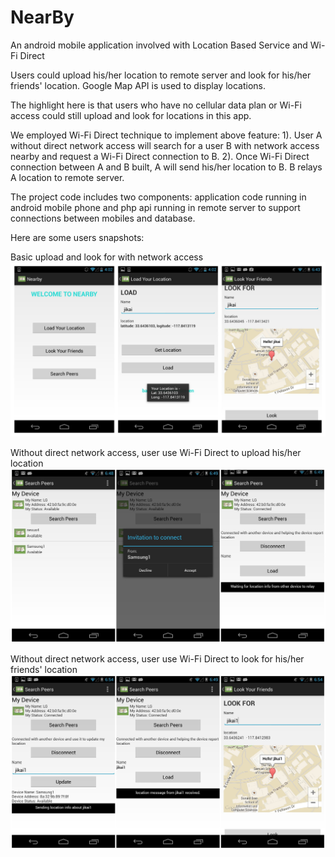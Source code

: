 NearBy
======

An android mobile application involved with Location Based Service and Wi-Fi Direct

Users could upload his/her location to remote server and look for his/her friends' location. Google Map API is used to display locations.

The highlight here is that users who have no cellular data plan or Wi-Fi access could still upload and look for locations in this app.

We employed Wi-Fi Direct technique to implement above feature:
  1). User A without direct network access will search for a user B with network access nearby and request a Wi-Fi Direct connection to B. 
  2). Once Wi-Fi Direct connection between A and B built, A will send his/her location to B. B relays A location to remote server.

The project code includes two components: application code running in android mobile phone and php api running in remote server to support connections between mobiles and database.

Here are some users snapshots:

Basic upload and look for with network access
![alt tag](https://github.com/jikaiy/NearBy/blob/master/snapshot/initpintu_1.jpg)

Without direct network access, user use Wi-Fi Direct to upload his/her location
![alt tag](https://github.com/jikaiy/NearBy/blob/master/snapshot/initpintu_2.jpg)

Without direct network access, user use Wi-Fi Direct to look for his/her friends' location
![alt tag](https://github.com/jikaiy/NearBy/blob/master/snapshot/initpintu_3.jpg)

